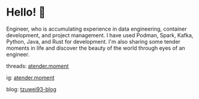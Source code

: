 # Hello! 👋

Engineer, who is accumulating experience in data engineering, container development, and project management.
I have used Podman, Spark, Kafka, Python, Java, and Rust for development. I'm also sharing some tender moments in life and
discover the beauty of the world through eyes of an engineer.

threads: [atender.moment](https://www.threads.net/@atender.moment)

ig: [atender.moment](https://www.notion.so/Atender-moment-9e667dad9e0248a8b7d41ed2f9ed378a?pvs=21)

blog: [tzuwei93-blog](https://www.notion.so/tzuwei93-blog-76922eb4a4d24c1380d3f27711b09b7d?pvs=21)

<!--
**tzuwei93/tzuwei93** is a ✨ _special_ ✨ repository because its `README.md` (this file) appears on your GitHub profile.

Here are some ideas to get you started:

- 🔭 I’m currently working on ...
- 🌱 I’m currently learning ...
- 👯 I’m looking to collaborate on ...
- 🤔 I’m looking for help with ...
- 💬 Ask me about ...
- 📫 How to reach me: ...
- 😄 Pronouns: ...
- ⚡ Fun fact: ...
-->
